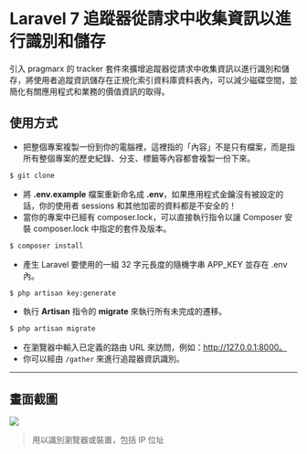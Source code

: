 # Laravel 7 追蹤器從請求中收集資訊以進行識別和儲存

引入 pragmarx 的 tracker 套件來擴增追蹤器從請求中收集資訊以進行識別和儲存，將使用者追蹤資訊儲存在正規化索引資料庫資料表內，可以減少磁碟空間，並簡化有關應用程式和業務的價值資訊的取得。

## 使用方式
- 把整個專案複製一份到你的電腦裡，這裡指的「內容」不是只有檔案，而是指所有整個專案的歷史紀錄、分支、標籤等內容都會複製一份下來。
```sh
$ git clone
```
- 將 __.env.example__ 檔案重新命名成 __.env__，如果應用程式金鑰沒有被設定的話，你的使用者 sessions 和其他加密的資料都是不安全的！
- 當你的專案中已經有 composer.lock，可以直接執行指令以讓 Composer 安裝 composer.lock 中指定的套件及版本。
```sh
$ composer install
```
- 產生 Laravel 要使用的一組 32 字元長度的隨機字串 APP_KEY 並存在 .env 內。
```sh
$ php artisan key:generate
```
- 執行 __Artisan__ 指令的 __migrate__ 來執行所有未完成的遷移。
```sh
$ php artisan migrate
```
- 在瀏覽器中輸入已定義的路由 URL 來訪問，例如：http://127.0.0.1:8000。
- 你可以經由 `/gather` 來進行追蹤器資訊識別。

----

## 畫面截圖
![](https://i.imgur.com/bMUoSqH.png)
> 用以識別瀏覽器或裝置，包括 IP 位址